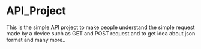 # API_Project
This is the simple API project to make people understand the simple request made by a device such as GET and POST request and to get idea about json format and many more.. 
